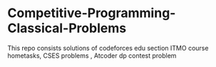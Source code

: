 # Competitive-Programming-Classical-Problems
 This repo consists solutions of codeforces edu section ITMO course hometasks, CSES problems , Atcoder dp contest problem
